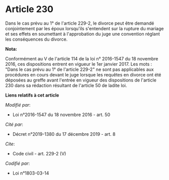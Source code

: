 # Article 230

Dans le cas prévu au 1° de l'article 229-2, le divorce peut être demandé conjointement par les époux lorsqu'ils s'entendent
sur la rupture du mariage et ses effets en soumettant à l'approbation du juge une convention réglant les conséquences du
divorce.

**Nota:**

Conformément au V de l'article 114 de la loi n° 2016-1547 du 18 novembre 2016, ces dispositions entrent en vigueur le 1er
janvier 2017. Les mots : "Dans le cas prévu au 1° de l'article 229-2" ne sont pas applicables aux procédures en cours devant
le juge lorsque les requêtes en divorce ont été déposées au greffe avant l'entrée en vigueur des dispositions de l'article
230 dans sa rédaction résultant de l'article 50 de ladite loi.

**Liens relatifs à cet article**

_Modifié par_:

  - Loi n°2016-1547 du 18 novembre 2016 - art. 50

_Cité par_:

  - Décret n°2019-1380 du 17 décembre 2019 - art. 8

_Cite_:

  - Code civil - art. 229-2 (V)

_Codifié par_:

  - Loi n°1803-03-14
